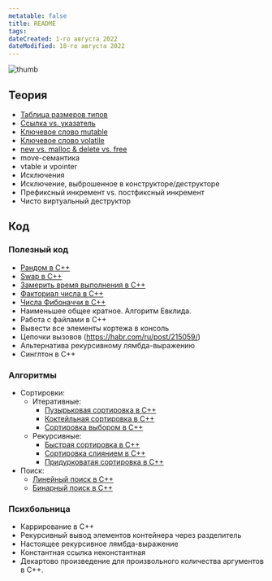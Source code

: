 ```yaml
---
metatable: false
title: README
tags:
dateCreated: 1-го августа 2022
dateModified: 18-го августа 2022
---
```


![thumb](https://user-images.githubusercontent.com/47476146/184167745-45c22bfe-c058-42ac-a10f-b79f9c566b4a.png)


## Теория 

- [Таблица размеров типов](Теория/%D0%A2%D0%B0%D0%B1%D0%BB%D0%B8%D1%86%D0%B0%20%D1%80%D0%B0%D0%B7%D0%BC%D0%B5%D1%80%D0%BE%D0%B2%20%D1%82%D0%B8%D0%BF%D0%BE%D0%B2.md)
- [Ссылка vs. указатель](Теория/%D0%A1%D1%81%D1%8B%D0%BB%D0%BA%D0%B0%20vs.%20%D1%83%D0%BA%D0%B0%D0%B7%D0%B0%D1%82%D0%B5%D0%BB%D1%8C.md)
- [Ключевое слово mutable](Теория/%D0%9A%D0%BB%D1%8E%D1%87%D0%B5%D0%B2%D0%BE%D0%B5%20%D1%81%D0%BB%D0%BE%D0%B2%D0%BE%20mutable.md)
- [Ключевое слово volatile](Теория/%D0%9A%D0%BB%D1%8E%D1%87%D0%B5%D0%B2%D0%BE%D0%B5%20%D1%81%D0%BB%D0%BE%D0%B2%D0%BE%20volatile.md)
- [new vs. malloc & delete vs. free](Теория/new%20vs.%20malloc%20&%20delete%20vs.%20free.md)
- move-семантика
- vtable и vpointer
- Исключения
- Исключение, выброшенное в конструкторе/деструкторе
- Префиксный инкремент vs. постфиксный инкремент
- Чисто виртуальный деструктор

## Код

### Полезный код

- [Рандом в С++](Код/%D0%A0%D0%B0%D0%BD%D0%B4%D0%BE%D0%BC%20%D0%B2%20%D0%A1++.md)
- [Swap в C++](Код/Swap%20%D0%B2%20C++.md)
- [Замерить время выполнения в C++](Код/%D0%97%D0%B0%D0%BC%D0%B5%D1%80%D0%B8%D1%82%D1%8C%20%D0%B2%D1%80%D0%B5%D0%BC%D1%8F%20%D0%B2%D1%8B%D0%BF%D0%BE%D0%BB%D0%BD%D0%B5%D0%BD%D0%B8%D1%8F%20%D0%B2%20C++.md)
- [Факториал числа в C++](Код/%D0%A4%D0%B0%D0%BA%D1%82%D0%BE%D1%80%D0%B8%D0%B0%D0%BB%20%D1%87%D0%B8%D1%81%D0%BB%D0%B0%20%D0%B2%20C++.md)
- [Числа Фибоначчи в C++](Код/%D0%A7%D0%B8%D1%81%D0%BB%D0%B0%20%D0%A4%D0%B8%D0%B1%D0%BE%D0%BD%D0%B0%D1%87%D1%87%D0%B8%20%D0%B2%20C++.md)
- Наименьшее общее кратное. Алгоритм Евклида.
- Работа с файлами в C++
- Вывести все элементы кортежа в консоль
- Цепочки вызовов (https://habr.com/ru/post/215059/)
- Альтернатива рекурсивному лямбда-выражению
- Синглтон в C++

### Алгоритмы

- Сортировки:
	- Итеративные:
		- [Пузырьковая сортировка в C++](Код/%D0%9F%D1%83%D0%B7%D1%8B%D1%80%D1%8C%D0%BA%D0%BE%D0%B2%D0%B0%D1%8F%20%D1%81%D0%BE%D1%80%D1%82%D0%B8%D1%80%D0%BE%D0%B2%D0%BA%D0%B0%20%D0%B2%20C++.md)
		- [Коктейльная сортировка в С++](Код/%D0%9A%D0%BE%D0%BA%D1%82%D0%B5%D0%B9%D0%BB%D1%8C%D0%BD%D0%B0%D1%8F%20%D1%81%D0%BE%D1%80%D1%82%D0%B8%D1%80%D0%BE%D0%B2%D0%BA%D0%B0%20%D0%B2%20%D0%A1++.md)
		- [Сортировка выбором в C++](Код/%D0%A1%D0%BE%D1%80%D1%82%D0%B8%D1%80%D0%BE%D0%B2%D0%BA%D0%B0%20%D0%B2%D1%8B%D0%B1%D0%BE%D1%80%D0%BE%D0%BC%20%D0%B2%20C++.md)
	- Рекурсивные:
		- [Быстрая сортировка в C++](Код/%D0%91%D1%8B%D1%81%D1%82%D1%80%D0%B0%D1%8F%20%D1%81%D0%BE%D1%80%D1%82%D0%B8%D1%80%D0%BE%D0%B2%D0%BA%D0%B0%20%D0%B2%20C++.md)
		- [Сортировка слиянием в C++](Код/%D0%A1%D0%BE%D1%80%D1%82%D0%B8%D1%80%D0%BE%D0%B2%D0%BA%D0%B0%20%D1%81%D0%BB%D0%B8%D1%8F%D0%BD%D0%B8%D0%B5%D0%BC%20%D0%B2%20C++.md)
		- [Придурковатая сортировка в С++](Код/%D0%9F%D1%80%D0%B8%D0%B4%D1%83%D1%80%D0%BA%D0%BE%D0%B2%D0%B0%D1%82%D0%B0%D1%8F%20%D1%81%D0%BE%D1%80%D1%82%D0%B8%D1%80%D0%BE%D0%B2%D0%BA%D0%B0%20%D0%B2%20%D0%A1++.md)
- Поиск:
	- [Линейный поиск в C++](Код/%D0%9B%D0%B8%D0%BD%D0%B5%D0%B9%D0%BD%D1%8B%D0%B9%20%D0%BF%D0%BE%D0%B8%D1%81%D0%BA%20%D0%B2%20C++.md)
	- [Бинарный поиск в C++](Код/%D0%91%D0%B8%D0%BD%D0%B0%D1%80%D0%BD%D1%8B%D0%B9%20%D0%BF%D0%BE%D0%B8%D1%81%D0%BA%20%D0%B2%20C++.md)

### Психбольница

- Каррирование в C++
- Рекурсивный вывод элементов контейнера через разделитель
- Настоящее рекурсивное лямбда-выражение
- Константная ссылка неконстантная
- Декартово произведение для произвольного количества аргументов в С++.

